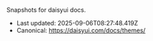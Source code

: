 Snapshots for daisyui docs.

- Last updated: 2025-09-06T08:27:48.419Z
- Canonical: https://daisyui.com/docs/themes/
